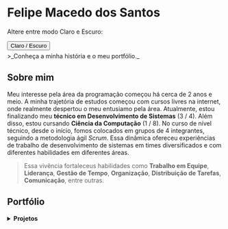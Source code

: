 
# Felipe Macedo dos Santos
Altere entre modo Claro e Escuro: 
<div id="dark-mode-toggle">
  <button onclick="toggleDarkMode()">Claro / Escuro</button>
</div>
>_Conheça a minha história e o meu portfólio._

## Sobre mim
Meu interesse pela área da programação começou há cerca de 2 anos e meio. A minha trajetória de estudos começou com cursos livres na internet, onde realmente despertou o meu entusiamo pela área. Atualmente, estou finalizando meu **técnico em Desenvolvimento de Sistemas** (3 / 4). Além disso, estou cursando **Ciência da Computação** (1 / 8).
No curso de nível técnico, desde o início, fomos colocados em grupos de 4 integrantes, seguindo a metodologia ágil _Scrum_. Essa dinâmica ofereceu experiências de trabalho de desenvolvimento de sistemas em times diversificados e com diferentes habilidades em diferentes áreas. 
>Essa vivência fortaleceus habilidades como **Trabalho em Equipe**, **Liderança**, **Gestão de Tempo**, **Organização**, **Distribuição de Tarefas**, **Comunicação**, entre outras.

## Portfólio 
<details>
    <summary><strong>Projetos</strong></summary>

    <h4><strong>Mobile</strong></h4>
    <ul>
        <li><a href="https://github.com/fmacedosantos/tickUpMobile">TickUp (Android Studio)</a></li>
        <li><a href="https://github.com/fmacedosantos/mobile-orgs-cesta">Cesta Virtual (React Native)</a></li>
    </ul>

    <h4><strong>Back-end</strong></h4>
    <ul>
      <li><a href="https://github.com/fmacedosantos/tickUpAPI">TickUp: API (ASP.NET)</a></li>
    </ul>

    <h4><strong>Fron-end</strong></h4>
    <ul>
        <li><a href="https://github.com/GustavoGuimaraes01/TickUp">TickUp</a></li>
        <li><a href="https://github.com/fmacedosantos/alura_space">Alura Space</a></li>
    </ul>
    
    <h4><strong>Desktop</strong></h4>
    <ul>
        <li><a href="https://github.com/fmacedosantos/AdvocateLinkDesktop">AdvocateLink (Java)</a></li>
        <li><a href="https://github.com/fmacedosantos/AquaZen">AquaZen (Java)</a></li>
        <li><a href="https://github.com/fmacedosantos/sistema_bancario">Sistema bancário (Python)</a></li>
        <li><a href="https://github.com/fmacedosantos/vetorAleatorioC">Vetor aleatório (C)</a></li>
    </ul>
    
</details>



<script>
function toggleDarkMode() {
    var body = document.body;
    body.classList.toggle("dark-mode");
}

// cria uma função para salvar o estado do modo no localStorage
function saveModeState() {
    var body = document.body;
    if (body.classList.contains("dark-mode")) {
        localStorage.setItem("darkMode", "enabled");
    } else {
        localStorage.setItem("darkMode", "disabled");
    }
}

// carrega o estado do modo salvo no localStorage ao carregar a página
window.onload = function() {
    var darkModeState = localStorage.getItem("darkMode");
    var body = document.body;
    if (darkModeState === "enabled") {
        body.classList.add("dark-mode");
    } else {
        body.classList.remove("dark-mode");
    }
};

// adiciona um evento para salvar o estado do modo ao fechar a página
window.onbeforeunload = saveModeState;
</script>

<style>
/* estilos para os modos claro e escuro */
body {
    transition: background-color 0.4s ease;
}

div {
  margin-bottom: 5px;
}

.light-mode {
    background-color: #ffffff;
    color: #333333;
}

.dark-mode {
    background-color: #333333;
    color: #ffffff;
}
</style>
